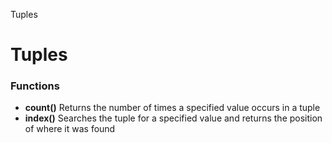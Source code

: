 Tuples

# Tuples

### Functions

- **count()**	Returns the number of times a specified value occurs in a tuple
- **index()**	Searches the tuple for a specified value and returns the position of where it was found